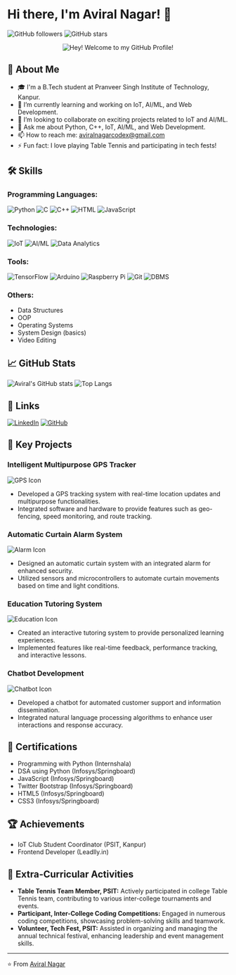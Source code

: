 # Hi there, I'm Aviral Nagar! 👋

![GitHub followers](https://img.shields.io/github/followers/aviralnagarcodex?style=social&label=Followers&maxAge=2592000) 
![GitHub stars](https://img.shields.io/github/stars/aviralnagarcodex?style=social&label=Stars&maxAge=2592000)
<p align="center">
  <img src="https://media.giphy.com/media/ASd0Ukj0y3qMM/giphy.gif" alt="Hey! Welcome to my GitHub Profile!" />
</p>



## 🚀 About Me

- 🎓 I'm a B.Tech student at Pranveer Singh Institute of Technology, Kanpur.
- 🌱 I’m currently learning and working on IoT, AI/ML, and Web Development.
- 👯 I’m looking to collaborate on exciting projects related to IoT and AI/ML.
- 💬 Ask me about Python, C++, IoT, AI/ML, and Web Development.
- 📫 How to reach me: [aviralnagarcodex@gmail.com](mailto:aviralnagarcodex@gmail.com)
- ⚡ Fun fact: I love playing Table Tennis and participating in tech fests!

## 🛠️ Skills

### Programming Languages:
![Python](https://img.shields.io/badge/-Python-333?style=flat&logo=python) ![C](https://img.shields.io/badge/-C-333?style=flat&logo=c) ![C++](https://img.shields.io/badge/-C++-333?style=flat&logo=c%2B%2B) ![HTML](https://img.shields.io/badge/-HTML-333?style=flat&logo=html5) ![JavaScript](https://img.shields.io/badge/-JavaScript-333?style=flat&logo=javascript)

### Technologies:
![IoT](https://img.shields.io/badge/-IoT-333?style=flat&logo=iot) ![AI/ML](https://img.shields.io/badge/-AI%2FML-333?style=flat&logo=tensorflow) ![Data Analytics](https://img.shields.io/badge/-Data%20Analytics-333?style=flat&logo=google-analytics)

### Tools:
![TensorFlow](https://img.shields.io/badge/-TensorFlow-333?style=flat&logo=tensorflow) ![Arduino](https://img.shields.io/badge/-Arduino-333?style=flat&logo=arduino) ![Raspberry Pi](https://img.shields.io/badge/-Raspberry%20Pi-333?style=flat&logo=raspberry-pi) ![Git](https://img.shields.io/badge/-Git-333?style=flat&logo=git) ![DBMS](https://img.shields.io/badge/-DBMS-333?style=flat&logo=mysql)

### Others:
- Data Structures
- OOP
- Operating Systems
- System Design (basics)
- Video Editing

## 📈 GitHub Stats

![Aviral's GitHub stats](https://github-readme-stats.vercel.app/api?username=aviralnagarcodex&show_icons=true&theme=radical)
![Top Langs](https://github-readme-stats.vercel.app/api/top-langs/?username=aviralnagarcodex&layout=compact&theme=radical)

## 🔗 Links

[![LinkedIn](https://img.shields.io/badge/LinkedIn-333?style=flat&logo=linkedin)](https://www.linkedin.com/in/aviral-nagar-codex)
[![GitHub](https://img.shields.io/badge/GitHub-333?style=flat&logo=github)](https://github.com/aviralnagarcodex)

## 📂 Key Projects

### Intelligent Multipurpose GPS Tracker
![GPS Icon](https://img.shields.io/badge/-GPS-333?style=flat&logo=gps)
- Developed a GPS tracking system with real-time location updates and multipurpose functionalities.
- Integrated software and hardware to provide features such as geo-fencing, speed monitoring, and route tracking.

### Automatic Curtain Alarm System
![Alarm Icon](https://img.shields.io/badge/-Alarm-333?style=flat&logo=alarm)
- Designed an automatic curtain system with an integrated alarm for enhanced security.
- Utilized sensors and microcontrollers to automate curtain movements based on time and light conditions.

### Education Tutoring System
![Education Icon](https://img.shields.io/badge/-Education-333?style=flat&logo=education)
- Created an interactive tutoring system to provide personalized learning experiences.
- Implemented features like real-time feedback, performance tracking, and interactive lessons.

### Chatbot Development
![Chatbot Icon](https://img.shields.io/badge/-Chatbot-333?style=flat&logo=chatbot)
- Developed a chatbot for automated customer support and information dissemination.
- Integrated natural language processing algorithms to enhance user interactions and response accuracy.

## 📜 Certifications

- Programming with Python (Internshala)
- DSA using Python (Infosys/Springboard)
- JavaScript (Infosys/Springboard)
- Twitter Bootstrap (Infosys/Springboard)
- HTML5 (Infosys/Springboard)
- CSS3 (Infosys/Springboard)

## 🏆 Achievements

- IoT Club Student Coordinator (PSIT, Kanpur)
- Frontend Developer (Leadlly.in)

## 🎉 Extra-Curricular Activities

- **Table Tennis Team Member, PSIT:** Actively participated in college Table Tennis team, contributing to various inter-college tournaments and events.
- **Participant, Inter-College Coding Competitions:** Engaged in numerous coding competitions, showcasing problem-solving skills and teamwork.
- **Volunteer, Tech Fest, PSIT:** Assisted in organizing and managing the annual technical festival, enhancing leadership and event management skills.

---

⭐️ From [Aviral Nagar](https://github.com/aviralnagarcodex)
